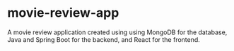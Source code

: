 # movie-review-app
A movie review application created using using MongoDB for the database, Java and Spring Boot for the backend, and React for the frontend.
